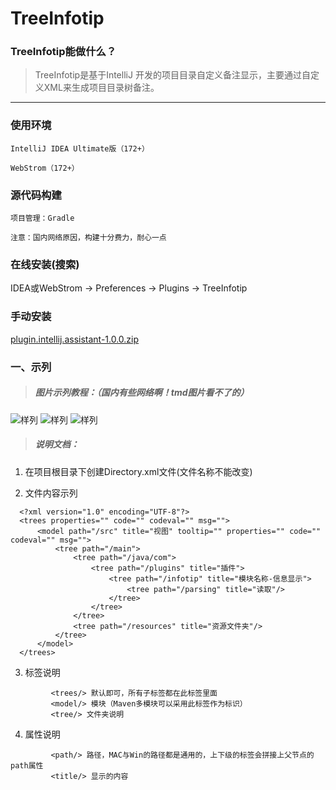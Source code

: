 # TreeInfotip

### TreeInfotip能做什么？

> TreeInfotip是基于IntelliJ 开发的项目目录自定义备注显示，主要通过自定义XML来生成项目目录树备注。

---
### 使用环境

`IntelliJ IDEA Ultimate版（172+）`

`WebStrom（172+）`

### 源代码构建

    项目管理：Gradle
    
    注意：国内网络原因，构建十分费力，耐心一点
   
### 在线安装(搜索)

 IDEA或WebStrom -> Preferences -> Plugins -> TreeInfotip
 
### 手动安装

 [plugin.intellij.assistant-1.0.0.zip](https://raw.githubusercontent.com/Link-Kou/intellij-treeInfotip/master/builds/plugin.intellij.assistant-1.0.0.zip)
 
### 一、示列
> ##### 图片示列教程：（国内有些网络啊！tmd图片看不了的）

 ![样列](https://raw.githubusercontent.com/Link-Kou/intellij-treeInfotip/master/image/2019-09-09_15-02-56.png "样列")
 ![样列](https://raw.githubusercontent.com/Link-Kou/intellij-treeInfotip/master/image/2019-09-09_15-01-56.png "样列")
 ![样列](https://raw.githubusercontent.com/Link-Kou/intellij-treeInfotip/master/image/2020-03-17_19-50-56.jpg "样列")


> ##### 说明文档：

1. 在项目根目录下创建Directory.xml文件(文件名称不能改变)

2. 文件内容示列
```xml：
  <?xml version="1.0" encoding="UTF-8"?>
  <trees properties="" code="" codeval="" msg="">
      <model path="/src" title="视图" tooltip="" properties="" code="" codeval="" msg="">
          <tree path="/main">
              <tree path="/java/com">
                  <tree path="/plugins" title="插件">
                      <tree path="/infotip" title="模块名称-信息显示">
                          <tree path="/parsing" title="读取"/>
                      </tree>
                  </tree>
              </tree>
              <tree path="/resources" title="资源文件夹"/>
          </tree>
      </model>
  </trees>
```

3. 标签说明
```标签说明文档：
         <trees/> 默认即可，所有子标签都在此标签里面
         <model/> 模块（Maven多模块可以采用此标签作为标识）
         <tree/> 文件夹说明
```

4. 属性说明
```属性说明文档：
         <path/> 路径，MAC与Win的路径都是通用的，上下级的标签会拼接上父节点的path属性
         <title/> 显示的内容
```